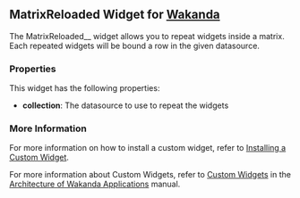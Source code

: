 ## MatrixReloaded Widget for [Wakanda](http://wakanda.org)The MatrixReloaded__ widget allows you to repeat widgets inside a matrix. Each repeated widgets will be bound a row in the given datasource.### PropertiesThis widget has the following properties:* __collection__: The datasource to use to repeat the widgets### More InformationFor more information on how to install a custom widget, refer to [Installing a Custom Widget](http://doc.wakanda.org/WakandaStudio0/help/Title/en/page3869.html#1027761).For more information about Custom Widgets, refer to [Custom Widgets](http://doc.wakanda.org/Wakanda0.v5/help/Title/en/page3863.html "Custom Widgets") in the [Architecture of Wakanda Applications](http://doc.wakanda.org/Wakanda0.v5/help/Title/en/page3844.html "Architecture of Wakanda Applications") manual.